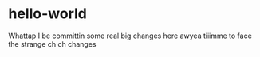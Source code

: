 # hello-world
Whattap
I be committin some real big changes here awyea
tiiimme to face the strange ch ch changes

